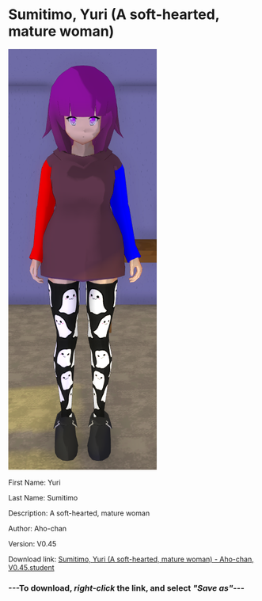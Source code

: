 # Sumitimo, Yuri (A soft-hearted, mature woman)

<img src = "https://raw.githubusercontent.com/Arbiter1223/Daigaku-Gurashi-Custom-Students/master/Students/Files/Sumitimo%2C%20Yuri%20(A%20soft-hearted%2C%20mature%20woman).png">

First Name: Yuri

Last Name: Sumitimo

Description: A soft-hearted, mature woman

Author: Aho-chan

Version: V0.45

Download link: <a href="https://raw.githubusercontent.com/Arbiter1223/Daigaku-Gurashi-Custom-Students/master/Students/Files/Sumitimo%2C%20Yuri%20(A%20soft-hearted%2C%20mature%20woman)%20-%20Aho-chan%2C%20V0.45.student">Sumitimo, Yuri (A soft-hearted, mature woman) - Aho-chan, V0.45.student</a>

### ---**To download, _right-click_ the link, and select _"Save as"_**---
